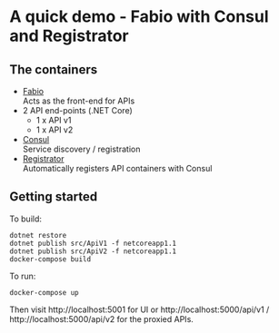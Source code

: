 # A quick demo - Fabio with Consul and Registrator

## The containers

* [Fabio](https://github.com/eBay/fabio)  
  Acts as the front-end for APIs
* 2 API end-points (.NET Core)
  * 1 x API v1
  * 1 x API v2
* [Consul](https://consul.io)  
  Service discovery / registration
* [Registrator](https://gliderlabs.com/registrator/latest/)  
  Automatically registers API containers with Consul

## Getting started

To build:

```
dotnet restore
dotnet publish src/ApiV1 -f netcoreapp1.1
dotnet publish src/ApiV2 -f netcoreapp1.1
docker-compose build
```

To run:
```
docker-compose up
```

Then visit http://localhost:5001 for UI or http://localhost:5000/api/v1 / http://localhost:5000/api/v2 for the proxied APIs.
